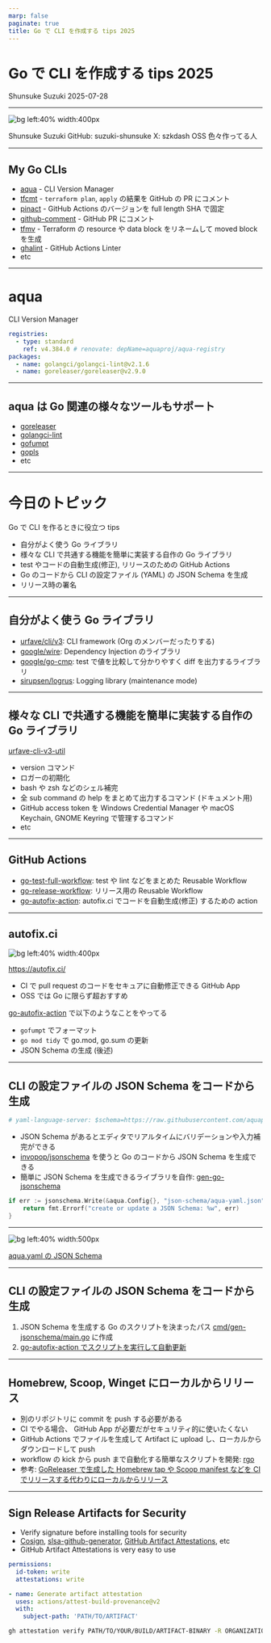 ```yaml
---
marp: false
paginate: true
title: Go で CLI を作成する tips 2025
---
```


# Go で CLI を作成する tips 2025

Shunsuke Suzuki
2025-07-28

<!--
それでは Tips to build CLI with Go at 2025 というタイトルで発表させていただきます。よろしくお願いします。
-->

---

![bg left:40% width:400px](https://github.com/suzuki-shunsuke.png)

Shunsuke Suzuki
GitHub: suzuki-shunsuke
X: szkdash
OSS 色々作ってる人

<!--
最初に自己紹介ですが、私 freee 株式会社で SRE をやっております、鈴木と申します。
-->

---

## My Go CLIs

- [aqua](https://aquaproj.github.io/) - CLI Version Manager
- [tfcmt](https://github.com/suzuki-shunsuke/tfcmt) - `terraform plan`, `apply` の結果を GitHub の PR にコメント
- [pinact](https://github.com/suzuki-shunsuke/pinact) - GitHub Actions のバージョンを full length SHA で固定
- [github-comment](https://github.com/suzuki-shunsuke/github-comment) - GitHub PR にコメント
- [tfmv](https://github.com/suzuki-shunsuke/tfmv) - Terraform の resource や data block をリネームして moved block を生成
- [ghalint](https://github.com/suzuki-shunsuke/ghalint) - GitHub Actions Linter
- etc

<!--
CLI Version Manager の aqua や terraform の結果を comment する tfcmt, GitHub Actions のバージョンを固定する pinact など様々な CLI を Go で開発しています。
-->

---

# aqua

CLI Version Manager

```yaml
registries:
  - type: standard
    ref: v4.384.0 # renovate: depName=aquaproj/aqua-registry
packages:
  - name: golangci/golangci-lint@v2.1.6
  - name: goreleaser/goreleaser@v2.9.0
```

<!--
aqua は CLI Version Manager で YAML の設定ファイルにツールとそのバージョンを定義して宣言的に管理することができます。
1,900 近いツールをサポートしていて、 goreleaser や golangci-lint, gofumpt など Go の開発で使われる様々なツールもサポートしています。
-->

---

## aqua は Go 関連の様々なツールもサポート

- [goreleaser](https://goreleaser.com/)
- [golangci-lint](https://golangci-lint.run/)
- [gofumpt](https://github.com/mvdan/gofumpt)
- [gopls](https://github.com/golang/tools/tree/master/gopls)
- etc

<!--
1,900 近いツールをサポートしていて、 goreleaser や golangci-lint, gofumpt など Go の開発で使われる様々なツールもサポートしています。
-->

---

# 今日のトピック

Go で CLI を作るときに役立つ tips

- 自分がよく使う Go ライブラリ
- 様々な CLI で共通する機能を簡単に実装する自作の Go ライブラリ
- test やコードの自動生成(修正), リリースのための GitHub Actions
- Go のコードから CLI の設定ファイル (YAML) の JSON Schema を生成
- リリース時の署名

<!--
本日は Go で CLI ツールを開発する tips を紹介したいと思います。
自分がよく使うライブラリの紹介や、自分が開発している GitHub Actions
コードからツールの設定ファイルの JSON Schema を自動生成するテクニックやリリースをセキュアに自動化する仕組み、
そしてリリース時に asset に署名する仕組みなどを紹介します。
-->

---

## 自分がよく使う Go ライブラリ

- [urfave/cli/v3](https://github.com/urfave/cli): CLI framework (Org のメンバーだったりする)
- [google/wire](https://github.com/google/wire): Dependency Injection のライブラリ
- [google/go-cmp](https://github.com/google/go-cmp): test で値を比較して分かりやすく diff を出力するライブラリ
- [sirupsen/logrus](https://github.com/sirupsen/logrus): Logging library (maintenance mode)

<!--
自分が Go で CLI を開発する際によく使うライブラリとしては
urfave/cli (ユー・アー・フェイヴ), google/wire, google/go-cmp, logrus などがあります。
今日これらについて説明する時間はないので、興味のある方は調べてみてください。
-->

---

## 様々な CLI で共通する機能を簡単に実装する自作の Go ライブラリ

[urfave-cli-v3-util](https://github.com/suzuki-shunsuke/urfave-cli-v3-util)

- version コマンド
- ロガーの初期化
- bash や zsh などのシェル補完
- 全 sub command の help をまとめて出力するコマンド (ドキュメント用)
- GitHub access token を Windows Credential Manager や macOS Keychain, GNOME Keyring で管理するコマンド
- etc

<!--
自分は様々な CLI を開発しているので、多くの CLI で共通して必要になる機能・設定はライブラリとして共通化しています。
例えば version command や logger の初期化、 shell completion, GitHub access token を keyring で管理する機能などを共通化し、簡単に実装できるようにしています。
OSS ではありますが、自分用という感じに割り切って作っています。
-->

---

## GitHub Actions

- [go-test-full-workflow](https://github.com/suzuki-shunsuke/go-test-full-workflow): test や lint などをまとめた Reusable Workflow
- [go-release-workflow](https://github.com/suzuki-shunsuke/go-release-workflow): リリース用の Reusable Workflow
- [go-autofix-action](https://github.com/suzuki-shunsuke/go-autofix-action): autofix.ci でコードを自動生成(修正) するための action

<!--
CI に関しても GitHub Actions の reusable workflow や action を使って共通化し、簡単に実装できるようにしています。
-->

---

## autofix.ci

![bg left:40% width:400px](https://autofix.ci/logo/logo.png)

https://autofix.ci/

- CI で pull request のコードをセキュアに自動修正できる GitHub App
- OSS では Go に限らず超おすすめ

[go-autofix-action](https://github.com/suzuki-shunsuke/go-autofix-action) で以下のようなことをやってる

- `gofumpt` でフォーマット
- `go mod tidy` で go.mod, go.sum の更新
- JSON Schema の生成 (後述)

<!--
autofix.ci を使うと fork からの PR であっても CI でセキュアにコードを修正できます。
自分の場合 gofumpt で自動フォーマットしたり、 go mod tidy で go.mod や go.sum を自動更新したり JSON Schema を自動生成したりしています。
-->

---

## CLI の設定ファイルの JSON Schema をコードから生成

```yaml
# yaml-language-server: $schema=https://raw.githubusercontent.com/aquaproj/aqua/main/json-schema/aqua-yaml.json
```

- JSON Schema があるとエディタでリアルタイムにバリデーションや入力補完ができる
- [invopop/jsonschema](https://github.com/invopop/jsonschema) を使うと Go のコードから JSON Schema を生成できる
- 簡単に JSON Schema を生成できるライブラリを自作: [gen-go-jsonschema](https://github.com/suzuki-shunsuke/gen-go-jsonschema)

```go
if err := jsonschema.Write(&aqua.Config{}, "json-schema/aqua-yaml.json"); err != nil {
	return fmt.Errorf("create or update a JSON Schema: %w", err)
}
```

---

![bg left:40% width:500px](https://storage.googleapis.com/zenn-user-upload/54fba6db6fa4-20250709.png)

[aqua.yaml の JSON Schema](https://github.com/aquaproj/aqua/blob/main/json-schema/aqua-yaml.json)

<!--
自分の CLI では設定ファイルに YAML を使うことが多いため、 JSON Schema を提供しています。
JSON Schema を使うことで設定ファイルのバリデーションができますし、 VSCode などのエディタではリアルタイムのバリデーションや入力補完が可能になります。
サードパーティのライブラリを使って Go のコードから JSON Schema を自動生成しています。
また、 JSON Schema の生成及び自動更新を簡単にするための簡単なライブラリも書いています。
-->

---

## CLI の設定ファイルの JSON Schema をコードから生成

1. JSON Schema を生成する Go のスクリプトを決まったパス [cmd/gen-jsonschema/main.go](https://github.com/aquaproj/aqua/blob/main/cmd/gen-jsonschema/main.go) に作成
1. [go-autofix-action でスクリプトを実行して自動更新](https://github.com/suzuki-shunsuke/go-autofix-action/blob/7f3fd73b0db1364b95a3f2404ad2fb0985e10465/action.yaml#L53-L58)

---

## Homebrew, Scoop, Winget に**ローカルから**リリース

- 別のリポジトリに commit を push する必要がある
- CI でやる場合、 GitHub App が必要だがセキュリティ的に使いたくない
- GitHub Actions でファイルを生成して Artifact に upload し、ローカルからダウンロードして push
- workflow の kick から push まで自動化する簡単なスクリプトを開発: [rgo](https://github.com/suzuki-shunsuke/rgo)
- 参考: [GoReleaser で生成した Homebrew tap や Scoop manifest などを CI でリリースする代わりにローカルからリリース](https://zenn.dev/shunsuke_suzuki/articles/github-security-2025#goreleaser-%E3%81%A7%E7%94%9F%E6%88%90%E3%81%97%E3%81%9F-homebrew-tap-%E3%82%84-scoop-manifest-%E3%81%AA%E3%81%A9%E3%82%92-ci-%E3%81%A7%E3%83%AA%E3%83%AA%E3%83%BC%E3%82%B9%E3%81%99%E3%82%8B%E4%BB%A3%E3%82%8F%E3%82%8A%E3%81%AB%E3%83%AD%E3%83%BC%E3%82%AB%E3%83%AB%E3%81%8B%E3%82%89%E3%83%AA%E3%83%AA%E3%83%BC%E3%82%B9)

<!--
-->

---

## Sign Release Artifacts for Security

- Verify signature before installing tools for security
- [Cosign](https://github.com/sigstore/cosign), [slsa-github-generator](https://github.com/slsa-framework/slsa-github-generator), [GitHub Artifact Attestations](https://docs.github.com/en/actions/how-tos/security-for-github-actions/using-artifact-attestations/using-artifact-attestations-to-establish-provenance-for-builds), etc
- GitHub Artifact Attestations is very easy to use

```yaml
permissions:
  id-token: write
  attestations: write
```

```yaml
- name: Generate artifact attestation
  uses: actions/attest-build-provenance@v2
  with:
    subject-path: 'PATH/TO/ARTIFACT'
```

```sh
gh attestation verify PATH/TO/YOUR/BUILD/ARTIFACT-BINARY -R ORGANIZATION_NAME/REPOSITORY_NAME
```

<!--
最後に、 Go CLI をリリースする際は署名をしましょう。
署名をすることでインストール時に署名を検証して改竄を検知することができ、よりセキュアにインストールすることができます。
署名をするには Cosign や slsa-github-generator など色々ありますが、まずは GitHub Artifact Attestations が簡単なのでおすすめです。
公式の action を実行するだけで署名を生成することができ、署名の検証も GitHub CLI を使って簡単にできます。
ちなみに aqua は Cosign や SLSA Provenance, GitHub artifact Attestations の検証に対応しているため、セキュアにツールをインストールすることが可能です。
-->

